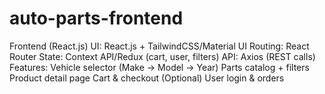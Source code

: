 # auto-parts-frontend
Frontend (React.js) UI: React.js + TailwindCSS/Material UI Routing: React Router State: Context API/Redux (cart, user, filters) API: Axios (REST calls)  Features:  Vehicle selector (Make → Model → Year)  Parts catalog + filters  Product detail page  Cart &amp; checkout  (Optional) User login &amp; orders
